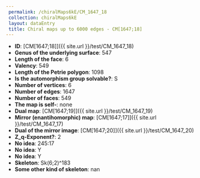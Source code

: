 ```yaml
--- 
 permalink: /chiralMaps6kE/CM_1647_18 
 collection: chiralMaps6kE
 layout: dataEntry
 title: Chiral maps up to 6000 edges - CM[1647;18]
---
```


- **ID**: [CM[1647;18]]({{ site.url }}/test/CM_1647_18)
- **Genus of the underlying surface**: 547
- **Length of the face**: 6
- **Valency**: 549
- **Length of the Petrie polygon**: 1098
- **Is the automorphism group solvable?**: S
- **Number of vertices**: 6
- **Number of edges**: 1647
- **Number of faces**: 549
- **The map is self-**: none
- **Dual map**: [CM[1647;19]]({{ site.url }}/test/CM_1647_19)
- **Mirror (enantihomorphic) map**: [CM[1647;17]]({{ site.url }}/test/CM_1647_17)
- **Dual of the mirror image**: [CM[1647;20]]({{ site.url }}/test/CM_1647_20)
- **Z_q-Exponent?**: 2
- **No idea**:  245:17
- **No idea**: Y
- **No idea**: Y
- **Skeleton**: Sk(6;2)^183
- **Some other kind of skeleton**: nan
